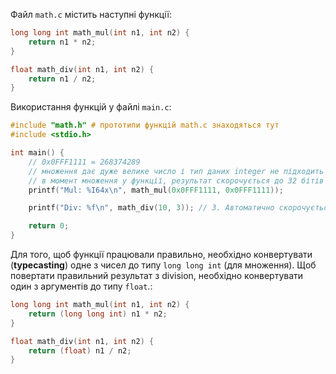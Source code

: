 Файл `math.c` містить наступні функції:
```c
long long int math_mul(int n1, int n2) {
    return n1 * n2;
}

float math_div(int n1, int n2) {
    return n1 / n2;
}
```

Використання функцій у файлі `main.c`:
```c
#include "math.h" # прототипи функцій math.c знаходяться тут
#include <stdio.h>

int main() {
    // 0x0FFF1111 = 268374289
    // множення дає дуже велике число і тип даних integer не підходить для такого числа
    // в момент множення у функції, результат скорочується до 32 бітів і виходить неправильний результат
    printf("Mul: %I64x\n", math_mul(0x0FFF1111, 0x0FFF1111)); 

    printf("Div: %f\n", math_div(10, 3)); // 3. Автоматично скорочується до цілого числа

    return 0;
}
```

Для того, щоб функції працювали правильно, необхідно конвертувати (**typecasting**) одне з чисел до типу `long long int` (для множення). Щоб повертати правильний результат з division, необхідно конвертувати один з аргументів до типу `float`.:
```c
long long int math_mul(int n1, int n2) {
    return (long long int) n1 * n2;
}

float math_div(int n1, int n2) {
    return (float) n1 / n2;
}
```
